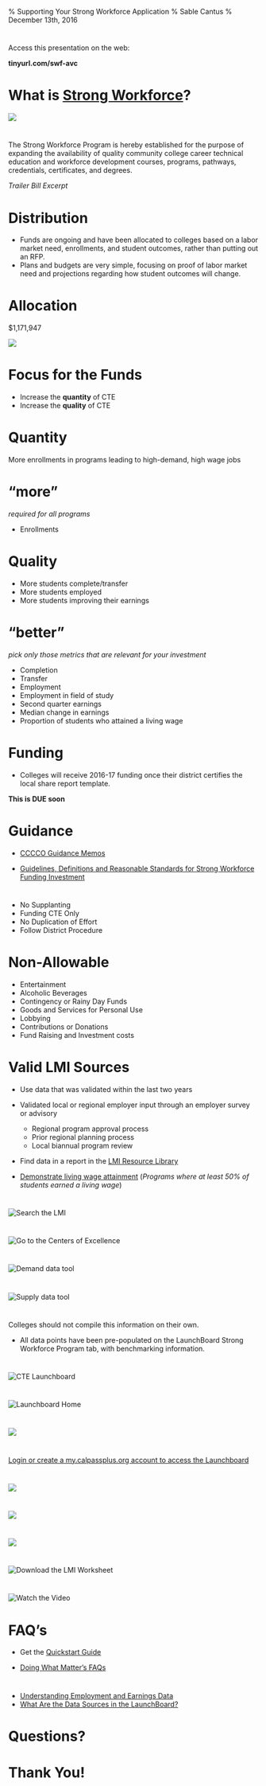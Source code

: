% Supporting Your Strong Workforce Application
% Sable Cantus
% December 13th, 2016

#
Access this presentation on the web:

**tinyurl.com/swf-avc**

# What is [Strong Workforce](http://doingwhatmatters.cccco.edu/StrongWorkforce.aspx)?

![](img/swf1.png)

# 
The Strong Workforce Program is hereby established for the purpose of expanding the availability of quality community college career technical education and workforce development courses, programs, pathways, credentials, certificates, and degrees.

*Trailer Bill Excerpt*

# Distribution

* Funds are ongoing and have been allocated to colleges based on a labor market need, enrollments, and student outcomes, rather than putting out an RFP.
* Plans and budgets are very simple, focusing on proof of labor market need and projections regarding how student outcomes will change.


# Allocation

$1,171,947

![](img/swf2.png)

# Focus for the Funds

* Increase the **quantity** of CTE
* Increase the **quality** of CTE


# Quantity

More enrollments in programs leading to high-demand, high wage jobs


# “more”
*required for all programs*

* Enrollments

# Quality

* More students complete/transfer
* More students employed
* More students improving their earnings

# “better”

*pick only those metrics that are relevant for your investment*

* Completion
* Transfer
* Employment 
* Employment in field of study
* Second quarter earnings
* Median change in earnings
* Proportion of students who attained a living wage


# Funding

* Colleges will receive 2016-17 funding once their district certifies the local share report template.

**This is DUE soon**

# Guidance

* [CCCCO Guidance Memos](http://extranet.cccco.edu/Divisions/WEDDivision/StrongWorkforceMemos.aspx)

* [Guidelines, Definitions and Reasonable Standards for Strong Workforce Funding Investment](http://extranet.cccco.edu/Portals/1/WED/SWP/Guidelines_Reasonable%20Standards_final09-14.pdf)

# 

* No Supplanting
* Funding CTE Only
* No Duplication of Effort
* Follow District Procedure

# Non-Allowable

* Entertainment
* Alcoholic Beverages
* Contingency or Rainy Day Funds
* Goods and Services for Personal Use
* Lobbying
* Contributions or Donations
* Fund Raising and Investment costs

# Valid LMI Sources

* Use data that was validated within the last two years

* Validated local or regional employer input through an employer survey or advisory
	* Regional program approval process
	* Prior regional planning process 
	* Local biannual program review

* Find data in a report in the [LMI Resource Library](http://doingwhatmatters.cccco.edu/StrongWorkforce/LMILibrary.aspx) 

* [Demonstrate living wage attainment](https://www.calpassplus.org/LaunchBoard/SWP.aspx) (*Programs where at least 50% of students earned a living wage*)

# 
![[Search the LMI](http://doingwhatmatters.cccco.edu/StrongWorkforce/LMILibrary.aspx)](img/swf3.png)

# 
![[Go to the Centers of Excellence](http://www.coeccc.net/supply-demand/)](img/swf4.png)

#
![Demand data tool](img/swf5.png)

#
![Supply data tool](img/swf6.png)

#
Colleges should not compile this information on their own.

* All data points have been pre-populated on the LaunchBoard Strong Workforce Program tab, with benchmarking information.

#
![[CTE Launchboard](http://doingwhatmatters.cccco.edu/LaunchBoard.aspx)](img/swf7.png)

#
![[Launchboard Home](https://www.calpassplus.org/LaunchBoard/Home.aspx)](img/swf8.png)

#
![](img/swf9.png)

#
[Login or create a my.calpassplus.org account to access the Launchboard](https://www.calpassplus.org/user/login.aspx?ReturnUrl=%2fLaunchBoard%2fSWP.aspx)

#
![](img/swf10.png)

#
![](img/swf11.png)

#
![](img/swf12.png)

#
![[Download the LMI Worksheet](http://doingwhatmatters.cccco.edu/portals/6/docs/sw/Local%20Share%20LMI%20Worksheet%2012-06-16.xlsx)](img/swf14.png)


#
![[Watch the Video](https://youtu.be/w6aOmutOuhc?list=PLhHAT4sS1OyNabbnRHOtRBQ9jn_3IWQv3)](img/swf13.png)

# FAQ’s

* Get the [Quickstart Guide](http://doingwhatmatters.cccco.edu/portals/6/docs/sw/Local%20Share%20Reporting%20Template%20Quick%20Start%20Guide.pdf)

* [Doing What Matter’s FAQs](http://doingwhatmatters.cccco.edu/StrongWorkforce/FAQ200MRollout.aspx)

#
* [Understanding Employment and Earnings Data](http://doingwhatmatters.cccco.edu/portals/6/docs/Understanding%20Employment%20&%20Earnings%20Data%20infographic%205%20links.pdf)
* [What Are the Data Sources in the LaunchBoard?](http://doingwhatmatters.cccco.edu/portals/6/docs/Data%20Sources%20in%20the%20Launchboard%20infographic.pdf)

# Questions?

# Thank You!

